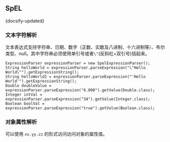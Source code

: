## SpEL
{docsify-updated}



### 文本字符解析
文本表达式支持字符串、日期、数字（正数、实数及八进制、十六进制等）、布尔类型、null。其中字符串必须使用单引号或者`\"`(反斜杠+双引号)括起来。
```
ExpressionParser expressionParser = new SpelExpressionParser();
String helloWorld = expressionParser.parseExpression("\"Hello World\"").getExpressionString();
String helloWorld2 = expressionParser.parseExpression("'Hello World'").getExpressionString();
Double doubleValue = expressionParser.parseExpression("6.098").getValue(Double.class);
Integer intVal = expressionParser.parseExpression("34").getValue(Integer.class);
Boolean boolVal = expressionParser.parseExpression("true").getValue(Boolean.class);
```

### 对象属性解析
可以使用 `xx.yy.zz` 的形式访问访问对象的属性值。
